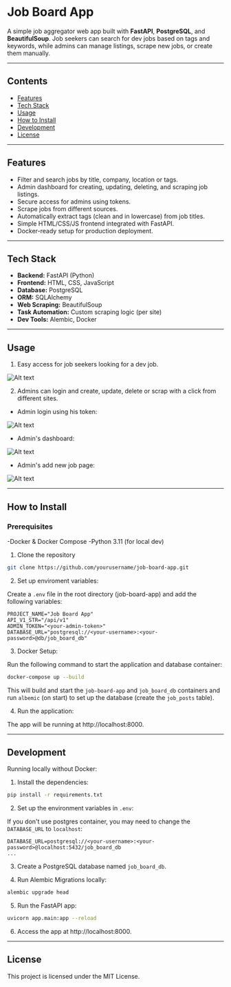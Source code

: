 # Job Board App

A simple job aggregator web app built with **FastAPI**, **PostgreSQL**, and **BeautifulSoup**. Job seekers can search for dev jobs based on tags and keywords, while admins can manage listings, scrape new jobs, or create them manually.

---

## Contents

- [Features](#features)
- [Tech Stack](#tech-stack)
- [Usage](#usage)
- [How to Install](#how-to-install)
- [Development](#development)
- [License](#license)

---

## Features

- Filter and search jobs by title, company, location or tags.
- Admin dashboard for creating, updating, deleting, and scraping job listings.
- Secure access for admins using tokens.
- Scrape jobs from different sources.
- Automatically extract tags (clean and in lowercase) from job titles.
- Simple HTML/CSS/JS frontend integrated with FastAPI.
- Docker-ready setup for production deployment.

---

## Tech Stack

- **Backend:** FastAPI (Python)
- **Frontend:** HTML, CSS, JavaScript
- **Database:** PostgreSQL
- **ORM:** SQLAlchemy
- **Web Scraping:** BeautifulSoup
- **Task Automation:** Custom scraping logic (per site)
- **Dev Tools:** Alembic, Docker

---

## Usage

1. Easy access for job seekers looking for a dev job.

![Alt text](app_screenshots/board.png)

2. Admins can login and create, update, delete or scrap with a click from different sites.

- Admin login using his token:

![Alt text](app_screenshots/admin-login.png)

- Admin's dashboard:

![Alt text](app_screenshots/admin-dashboard.png)

- Admin's add new job page:

![Alt text](app_screenshots/admin-actions.png)

---

## How to Install

### Prerequisites

-Docker & Docker Compose
-Python 3.11 (for local dev)

1. Clone the repository

```bash
git clone https://github.com/yourusername/job-board-app.git
```


2. Set up enviroment variables:

Create a `.env` file in the root directory (job-board-app) and add the following variables:

```
PROJECT_NAME="Job Board App"
API_V1_STR="/api/v1"
ADMIN_TOKEN="<your-admin-token>"
DATABASE_URL="postgresql://<your-username>:<your-password>@db/job_board_db"
```


3. Docker Setup:

Run the following command to start the application and database container:

```bash
docker-compose up --build
```

This will build and start the `job-board-app` and `job_board_db` containers and run `albemic` (on start) to set up the database (create the `job_posts` table). 

4. Run the application:

The app will be running at http://localhost:8000.

---

## Development
Running locally without Docker:

1. Install the dependencies:

```bash
pip install -r requirements.txt
```

2. Set up the environment variables in `.env`:

If you don't use postgres container, you may need to change the `DATABASE_URL` to `localhost`:

```
DATABASE_URL=postgresql://<your-username>:<your-password>@localhost:5432/job_board_db
...
```

3. Create a PostgreSQL database named `job_board_db`.

4. Run Alembic Migrations locally:

```bash
alembic upgrade head
```

5. Run the FastAPI app:

```bash
uvicorn app.main:app --reload
```

6. Access the app at http://localhost:8000.

---

## License

This project is licensed under the MIT License.